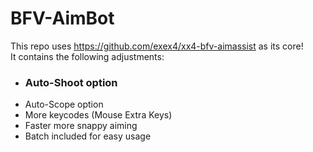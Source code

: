 # BFV-AimBot
This repo uses https://github.com/exex4/xx4-bfv-aimassist as its core!  
It contains the following adjustments:  

 - ### Auto-Shoot option
 - Auto-Scope option
 - More keycodes (Mouse Extra Keys)
 - Faster more snappy aiming 
 - Batch included for easy usage
 
 
